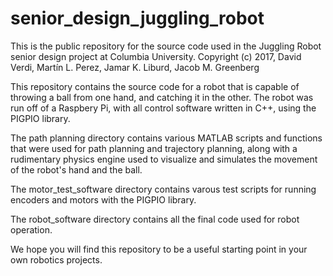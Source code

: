 # senior_design_juggling_robot
This is the public repository for the source code used in the Juggling Robot senior design project at Columbia University.
Copyright (c) 2017, David Verdi, Martín L. Perez, Jamar K. Liburd, Jacob M. Greenberg

This repository contains the source code for a robot that is capable of throwing a ball from one hand, and catching it in the other. 
The robot was run off of a Raspbery Pi, with all control software written in C++, using the PIGPIO library. 

The path planning directory contains various MATLAB scripts and functions that were used for path planning and trajectory planning, along with a rudimentary physics engine used to visualize and simulates the movement of the robot's hand and the ball.

The motor_test_software directory contains varous test scripts for running encoders and motors with the PIGPIO library. 

The robot_software directory contains all the final code used for robot operation.

We hope you will find this repository to be a useful starting point in your own robotics projects. 
